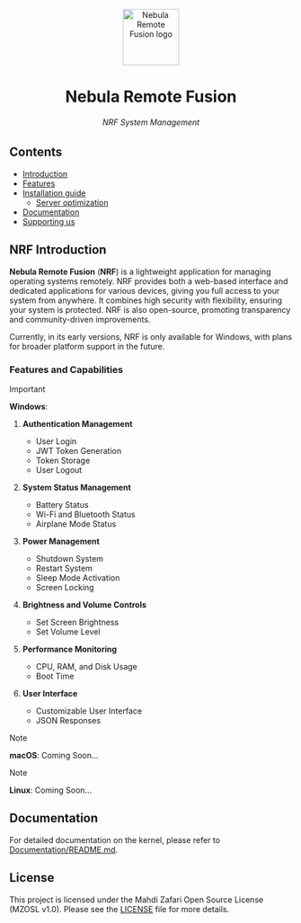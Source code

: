 <p align="center">
  <img width="100" height="100" alt="Nebula Remote Fusion logo" src="nebula-RF-logo.ico">
</p>

<h1 align="center">Nebula Remote Fusion</h1>
<h6 align="center">NRF System Management</h6>

## Contents
- [Introduction](#nrf-introduction)<br>
- [Features](#features-and-capabilities)<br>
- [Installation guide](#installation-guide)<br>
  - [Server optimization](#server-optimization)<br>
- [Documentation](#documentation)<br>
- [Supporting us](#supporting-us-hearts)<br>

## NRF Introduction
**Nebula Remote Fusion** (**NRF**) is a lightweight application for managing operating systems remotely. NRF provides both a web-based interface and dedicated applications for various devices, giving you full access to your system from anywhere. It combines high security with flexibility, ensuring your system is protected. NRF is also open-source, promoting transparency and community-driven improvements.

Currently, in its early versions, NRF is only available for Windows, with plans for broader platform support in the future.

### Features and Capabilities

> [!IMPORTANT]
> **Windows**: 
> 
> 1. **Authentication Management**
>    - User Login
>    - JWT Token Generation
>    - Token Storage
>    - User Logout
> 
> 2. **System Status Management**
>    - Battery Status
>    - Wi-Fi and Bluetooth Status
>    - Airplane Mode Status
> 
> 3. **Power Management**
>    - Shutdown System
>    - Restart System
>    - Sleep Mode Activation
>    - Screen Locking
> 
> 4. **Brightness and Volume Controls**
>    - Set Screen Brightness
>    - Set Volume Level
> 
> 5. **Performance Monitoring**
>    - CPU, RAM, and Disk Usage
>    - Boot Time
> 
> 6. **User Interface**
>    - Customizable User Interface
>    - JSON Responses

> [!NOTE]
> **macOS**: Coming Soon...

> [!NOTE]
> **Linux**: Coming Soon...


## Documentation
For detailed documentation on the kernel, please refer to [Documentation/README.md](Documentation/README.md).

## License
This project is licensed under the Mahdi Zafari Open Source License (MZOSL v1.0). Please see the [LICENSE](./LICENSE) file for more details.
